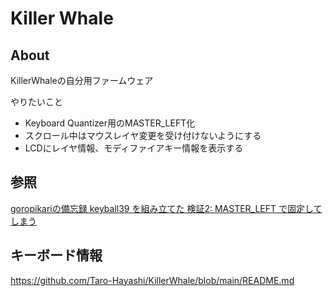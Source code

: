 # Killer Whale


## About

KillerWhaleの自分用ファームウェア

やりたいこと

* Keyboard Quantizer用のMASTER\_LEFT化
* スクロール中はマウスレイヤ変更を受け付けないようにする
* LCDにレイヤ情報、モディファイアキー情報を表示する

## 参照

[goropikariの備忘録 keyball39 を組み立てた 検証2: MASTER_LEFT で固定してしまう](https://goropikari.hatenablog.com/entry/keyball39_build_log#検証2-MASTER_LEFT-で固定してしまう)


## キーボード情報

<https://github.com/Taro-Hayashi/KillerWhale/blob/main/README.md>


